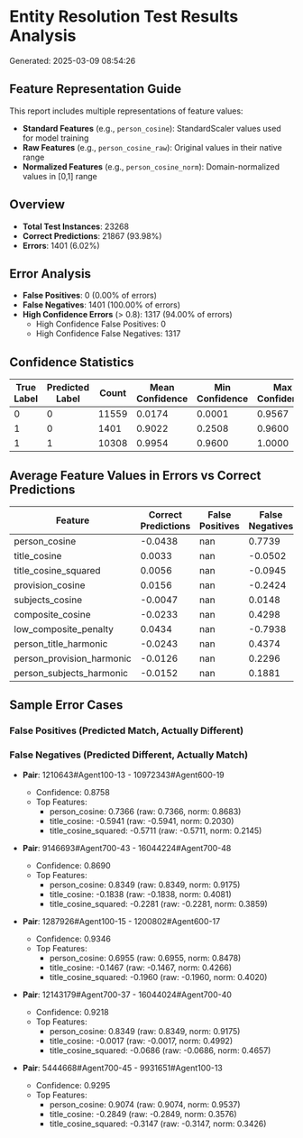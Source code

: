 # Entity Resolution Test Results Analysis

Generated: 2025-03-09 08:54:26

## Feature Representation Guide

This report includes multiple representations of feature values:

- **Standard Features** (e.g., `person_cosine`): StandardScaler values used for model training
- **Raw Features** (e.g., `person_cosine_raw`): Original values in their native range
- **Normalized Features** (e.g., `person_cosine_norm`): Domain-normalized values in [0,1] range

## Overview

- **Total Test Instances**: 23268
- **Correct Predictions**: 21867 (93.98%)
- **Errors**: 1401 (6.02%)

## Error Analysis

- **False Positives**: 0 (0.00% of errors)
- **False Negatives**: 1401 (100.00% of errors)
- **High Confidence Errors** (> 0.8): 1317 (94.00% of errors)
  - High Confidence False Positives: 0
  - High Confidence False Negatives: 1317

## Confidence Statistics

| True Label | Predicted Label | Count | Mean Confidence | Min Confidence | Max Confidence |
|------------|-----------------|-------|-----------------|---------------|---------------|
| 0 | 0 | 11559 | 0.0174 | 0.0001 | 0.9567 |
| 1 | 0 | 1401 | 0.9022 | 0.2508 | 0.9600 |
| 1 | 1 | 10308 | 0.9954 | 0.9600 | 1.0000 |

## Average Feature Values in Errors vs Correct Predictions

| Feature | Correct Predictions | False Positives | False Negatives |
|---------|---------------------|----------------|----------------|
| person_cosine | -0.0438 | nan | 0.7739 |
| title_cosine | 0.0033 | nan | -0.0502 |
| title_cosine_squared | 0.0056 | nan | -0.0945 |
| provision_cosine | 0.0156 | nan | -0.2424 |
| subjects_cosine | -0.0047 | nan | 0.0148 |
| composite_cosine | -0.0233 | nan | 0.4298 |
| low_composite_penalty | 0.0434 | nan | -0.7938 |
| person_title_harmonic | -0.0243 | nan | 0.4374 |
| person_provision_harmonic | -0.0126 | nan | 0.2296 |
| person_subjects_harmonic | -0.0152 | nan | 0.1881 |

## Sample Error Cases

### False Positives (Predicted Match, Actually Different)

### False Negatives (Predicted Different, Actually Match)

- **Pair**: 1210643#Agent100-13 - 10972343#Agent600-19
  - Confidence: 0.8758
  - Top Features:
    - person_cosine: 0.7366 (raw: 0.7366, norm: 0.8683)
    - title_cosine: -0.5941 (raw: -0.5941, norm: 0.2030)
    - title_cosine_squared: -0.5711 (raw: -0.5711, norm: 0.2145)

- **Pair**: 9146693#Agent700-43 - 16044224#Agent700-48
  - Confidence: 0.8690
  - Top Features:
    - person_cosine: 0.8349 (raw: 0.8349, norm: 0.9175)
    - title_cosine: -0.1838 (raw: -0.1838, norm: 0.4081)
    - title_cosine_squared: -0.2281 (raw: -0.2281, norm: 0.3859)

- **Pair**: 1287926#Agent100-15 - 1200802#Agent600-17
  - Confidence: 0.9346
  - Top Features:
    - person_cosine: 0.6955 (raw: 0.6955, norm: 0.8478)
    - title_cosine: -0.1467 (raw: -0.1467, norm: 0.4266)
    - title_cosine_squared: -0.1960 (raw: -0.1960, norm: 0.4020)

- **Pair**: 12143179#Agent700-37 - 16044024#Agent700-40
  - Confidence: 0.9218
  - Top Features:
    - person_cosine: 0.8349 (raw: 0.8349, norm: 0.9175)
    - title_cosine: -0.0017 (raw: -0.0017, norm: 0.4992)
    - title_cosine_squared: -0.0686 (raw: -0.0686, norm: 0.4657)

- **Pair**: 5444668#Agent700-45 - 9931651#Agent100-13
  - Confidence: 0.9295
  - Top Features:
    - person_cosine: 0.9074 (raw: 0.9074, norm: 0.9537)
    - title_cosine: -0.2849 (raw: -0.2849, norm: 0.3576)
    - title_cosine_squared: -0.3147 (raw: -0.3147, norm: 0.3426)

